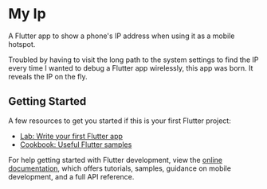 # My Ip

A Flutter app to show a phone's IP address when using it as a mobile hotspot. 

Troubled by having to visit the long path to the system settings to find the IP every time I wanted to debug a Flutter app wirelessly, this app was born. It reveals the IP on the fly.

## Getting Started

A few resources to get you started if this is your first Flutter project:

- [Lab: Write your first Flutter app](https://docs.flutter.dev/get-started/codelab)
- [Cookbook: Useful Flutter samples](https://docs.flutter.dev/cookbook)

For help getting started with Flutter development, view the
[online documentation](https://docs.flutter.dev/), which offers tutorials,
samples, guidance on mobile development, and a full API reference.
